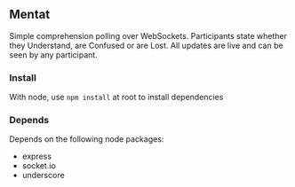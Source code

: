 ## Mentat

Simple comprehension polling over WebSockets. Participants state whether they Understand, are Confused or are Lost. All updates are live and can be seen by any participant.

### Install

With node, use `npm install` at root to install dependencies

### Depends

Depends on the following node packages:
- express
- socket.io
- underscore